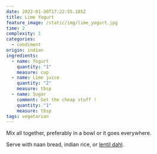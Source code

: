 ```yaml
---
date: 2022-01-30T17:22:55.185Z
title: Lime Yogurt
feature_image: /static/img/lime_yogurt.jpg
time: 2
complexity: 1
categories:
  - condiment
origin: indian
ingredients:
  - name: Yogurt
    quantity: "1"
    measure: cup
  - name: Lime juice
    quantity: "2"
    measure: tbsp
  - name: Sugar
    comment: Get the cheap stuff !
    quantity: "1"
    measure: tbsp
tags: vegetarian
---
```

Mix all together, preferably in a bowl or it goes everywhere.

Serve with naan bread, indian rice, or [lentil dahl](https://lekevoid-recipes.netlify.app/recipes/emerald-lentil-dahl/).